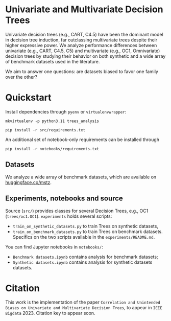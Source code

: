 # Univariate and Multivariate Decision Trees

Univariate decision trees (e.g., CART, C4.5) have been the dominant model in decision tree induction, far outclassing multivariate trees despite their higher expressive power.
We analyze performance differences between univariate (e.g., CART, C4.5, C5) and multivariate (e.g., OC1, Omnivariate) decision trees by studying their behavior on both synthetic and a wide array of benchmark datasets used in the literature.

We aim to answer one questions: are datasets biased to favor one family over the other?

# Quickstart
Install dependencies through `pyenv` or `virtualenvwrapper`:
```shell
mkvirtualenv -p python3.11 trees_analysis

pip install -r src/requirements.txt
```
An additional set of notebook-only requirements can be installed through
```shell
pip install -r notebooks/requirements.txt
```

## Datasets
We analyze a wide array of benchmark datasets, which are available on [huggingface.co/mstz](https://huggingface.co/mstz).


## Experiments, notebooks and source
Source (`src/`) provides classes for several Decision Trees, e.g., OC1 (`trees/oc1.OC1`).
`experiments` holds several scripts:
- `train_on_synthetic_datasets.py` to train Trees on synthetic datasets,
- `train_on_benchmark_datasets.py` to train Trees on benchmark datasets.
Specifics on the two scripts available in the `experiments/README.md`.

You can find Jupyter notebooks in `notebooks/`:
- `Benchmark datasets.ipynb` contains analysis for benchmark datasets;
- `Synthetic datasets.ipynb` contains analysis for synthetic datasets datasets.

# Citation
This work is the implementation of the paper `Correlation and Unintended Biases on Univariate and Multivariate Decision Trees`, to appear in `IEEE Bigdata` 2023.
Citation key to appear soon.